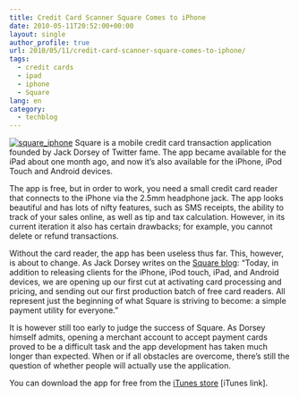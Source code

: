 ```yaml
---
title: Credit Card Scanner Square Comes to iPhone
date: 2010-05-11T20:52:00+00:00
layout: single
author_profile: true
url: 2010/05/11/credit-card-scanner-square-comes-to-iphone/
tags:
  - credit cards
  - ipad
  - iphone
  - Square
lang: en
category: 
  - techblog
---
```

[![square_iphone](http://lh5.ggpht.com/_vaUVXcmC3OI/S-m8cp69kJI/AAAAAAAACLE/pTkMJVgk4qI/square_iphone_thumb%5B2%5D.jpg?imgmax=800 "square_iphone")](http://lh6.ggpht.com/_vaUVXcmC3OI/S-m8Z9DZ9nI/AAAAAAAACLA/qvFazUAd20k/s1600-h/square_iphone%5B4%5D.jpg) Square is a mobile credit card transaction application founded by Jack Dorsey of Twitter fame. The app became available for the iPad about one month ago, and now it’s also available for the iPhone, iPod Touch and Android devices. 

The app is free, but in order to work, you need a small credit card reader that connects to the iPhone via the 2.5mm headphone jack. The app looks beautiful and has lots of nifty features, such as SMS receipts, the ability to track of your sales online, as well as tip and tax calculation. However, in its current iteration it also has certain drawbacks; for example, you cannot delete or refund transactions. 

Without the card reader, the app has been useless thus far. This, however, is about to change. As Jack Dorsey writes on the [Square blog](https://squareup.com/letters/taking-time): “Today, in addition to releasing clients for the iPhone, iPod touch, iPad, and Android devices, we are opening up our first cut at activating card processing and pricing, and sending out our first production batch of free card readers. All represent just the beginning of what Square is striving to become: a simple payment utility for everyone.” 

It is however still too early to judge the success of Square. As Dorsey himself admits, opening a merchant account to accept payment cards proved to be a difficult task and the app development has taken much longer than expected. When or if all obstacles are overcome, there’s still the question of whether people will actually use the application. 

You can download the app for free from the [iTunes store](http://itunes.apple.com/us/app/square/id335393788?mt=8#) [iTunes link].